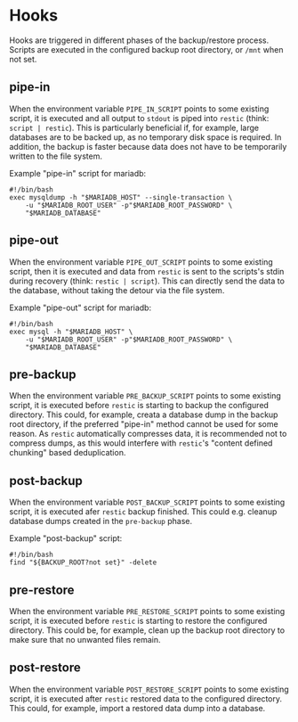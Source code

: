 # Hooks
Hooks are triggered in different phases of the backup/restore process. Scripts
are executed in the configured backup root directory, or `/mnt` when not set.

## pipe-in
When the environment variable `PIPE_IN_SCRIPT` points to some existing script,
it is executed and all output to `stdout` is piped into `restic` (think: `script
| restic`). This is particularly beneficial if, for example, large databases are
to be backed up, as no temporary disk space is required. In addition, the backup
is faster because data does not have to be temporarily written to the file
system.

Example "pipe-in" script for mariadb:
```
#!/bin/bash
exec mysqldump -h "$MARIADB_HOST" --single-transaction \
    -u "$MARIADB_ROOT_USER" -p"$MARIADB_ROOT_PASSWORD" \
    "$MARIADB_DATABASE"
```

## pipe-out
When the environment variable `PIPE_OUT_SCRIPT` points to some existing script,
then it is executed and data from `restic` is sent to the scripts's stdin during
recovery (think: `restic | script`). This can directly send the data to the
database, without taking the detour via the file system.

Example "pipe-out" script for mariadb:
```
#!/bin/bash
exec mysql -h "$MARIADB_HOST" \
    -u "$MARIADB_ROOT_USER" -p"$MARIADB_ROOT_PASSWORD" \
    "$MARIADB_DATABASE"
```

## pre-backup
When the environment variable `PRE_BACKUP_SCRIPT` points to some existing
script, it is executed before `restic` is starting to backup the configured
directory. This could, for example, creata a database dump in the backup root
directory, if the preferred "pipe-in" method cannot be used for some reason. As
`restic` automatically compresses data, it is recommended not to compress dumps,
as this would interfere with `restic`'s "content defined chunking" based
deduplication.

## post-backup
When the environment variable `POST_BACKUP_SCRIPT` points to some existing
script, it is executed afer `restic` backup finished. This could e.g. cleanup
database dumps created in the `pre-backup` phase.

Example "post-backup" script:
```
#!/bin/bash
find "${BACKUP_ROOT?not set}" -delete
```

## pre-restore
When the environment variable `PRE_RESTORE_SCRIPT` points to some existing
script, it is executed before `restic` is starting to restore the configured
directory. This could be, for example, clean up the backup root directory to
make sure that no unwanted files remain.


## post-restore
When the environment variable `POST_RESTORE_SCRIPT` points to some existing
script, it is executed after `restic` restored data to the configured directory.
This could, for example, import a restored data dump into a database.
